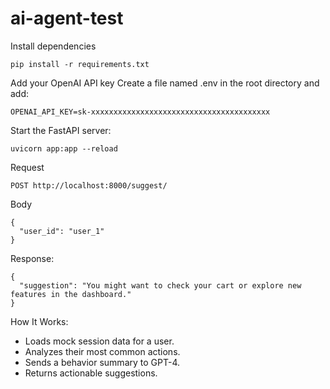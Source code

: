 # ai-agent-test

Install dependencies
```
pip install -r requirements.txt
```

Add your OpenAI API key
Create a file named .env in the root directory and add:

`OPENAI_API_KEY=sk-xxxxxxxxxxxxxxxxxxxxxxxxxxxxxxxxxxxxxxxx`

Start the FastAPI server:

`uvicorn app:app --reload`

Request

`POST http://localhost:8000/suggest/`

Body
```
{
  "user_id": "user_1"
}
```

Response:
```
{
  "suggestion": "You might want to check your cart or explore new features in the dashboard."
}
```

How It Works:

- Loads mock session data for a user.
- Analyzes their most common actions.
- Sends a behavior summary to GPT-4.
- Returns actionable suggestions.
